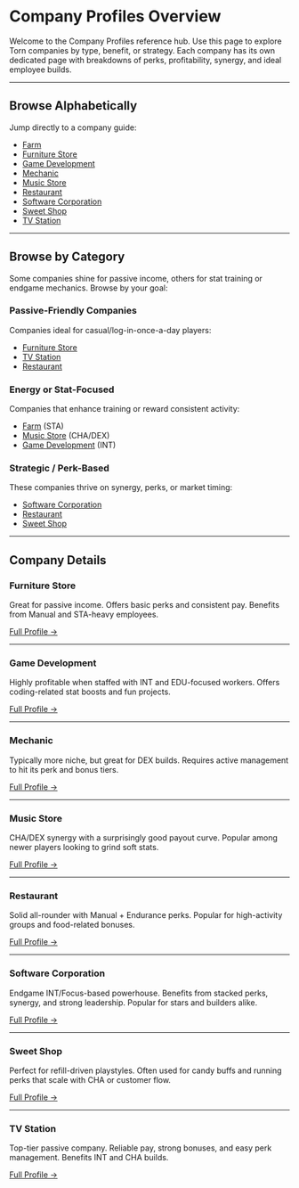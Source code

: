 # Company Profiles Overview

Welcome to the Company Profiles reference hub. Use this page to explore Torn companies by type, benefit, or strategy. Each company has its own dedicated page with breakdowns of perks, profitability, synergy, and ideal employee builds.

---

## Browse Alphabetically

Jump directly to a company guide:

- [Farm](company_profiles/farm.md)
- [Furniture Store](company_profiles/furniture_store.md)
- [Game Development](company_profiles/game_development.md)
- [Mechanic](company_profiles/mechanic.md)
- [Music Store](company_profiles/music_store.md)
- [Restaurant](company_profiles/restaurant.md)
- [Software Corporation](company_profiles/software_corporation.md)
- [Sweet Shop](company_profiles/sweet_shop.md)
- [TV Station](company_profiles/tv_station.md)

---

## Browse by Category

Some companies shine for passive income, others for stat training or endgame mechanics. Browse by your goal:

### Passive-Friendly Companies

Companies ideal for casual/log-in-once-a-day players:

- [Furniture Store](company_profiles/furniture_store.md)
- [TV Station](company_profiles/tv_station.md)
- [Restaurant](company_profiles/restaurant.md)

### Energy or Stat-Focused

Companies that enhance training or reward consistent activity:

- [Farm](company_profiles/farm.md) (STA)
- [Music Store](company_profiles/music_store.md) (CHA/DEX)
- [Game Development](company_profiles/game_development.md) (INT)

### Strategic / Perk-Based

These companies thrive on synergy, perks, or market timing:

- [Software Corporation](company_profiles/software_corporation.md)
- [Restaurant](company_profiles/restaurant.md)
- [Sweet Shop](company_profiles/sweet_shop.md)

---

## Company Details

### Furniture Store

Great for passive income. Offers basic perks and consistent pay. Benefits from Manual and STA-heavy employees.

[Full Profile →](company_profiles/furniture_store.md)

---

### Game Development

Highly profitable when staffed with INT and EDU-focused workers. Offers coding-related stat boosts and fun projects.

[Full Profile →](company_profiles/game_development.md)

---

### Mechanic

Typically more niche, but great for DEX builds. Requires active management to hit its perk and bonus tiers.

[Full Profile →](company_profiles/mechanic.md)

---

### Music Store

CHA/DEX synergy with a surprisingly good payout curve. Popular among newer players looking to grind soft stats.

[Full Profile →](company_profiles/music_store.md)

---

### Restaurant

Solid all-rounder with Manual + Endurance perks. Popular for high-activity groups and food-related bonuses.

[Full Profile →](company_profiles/restaurant.md)

---

### Software Corporation

Endgame INT/Focus-based powerhouse. Benefits from stacked perks, synergy, and strong leadership. Popular for stars and builders alike.

[Full Profile →](company_profiles/software_corporation.md)

---

### Sweet Shop

Perfect for refill-driven playstyles. Often used for candy buffs and running perks that scale with CHA or customer flow.

[Full Profile →](company_profiles/sweet_shop.md)

---

### TV Station

Top-tier passive company. Reliable pay, strong bonuses, and easy perk management. Benefits INT and CHA builds.

[Full Profile →](company_profiles/tv_station.md)
